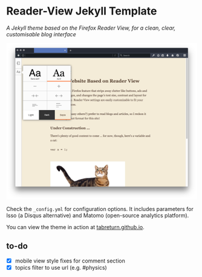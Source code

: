 # Reader-View Jekyll Template

*A Jekyll theme based on the Firefox Reader View, for a clean, clear, customisable blog interface*

![screenshot](screenshot.png)

Check the ``_config.yml`` for configuration options. It includes parameters for
Isso (a Disqus alternative) and Matomo (open-source analytics platform).

You can view the theme in action at [tabreturn.github.io](https://tabreturn.github.io/).

## to-do
- [x] mobile view style fixes for comment section
- [x] topics filter to use url (e.g. #physics)
